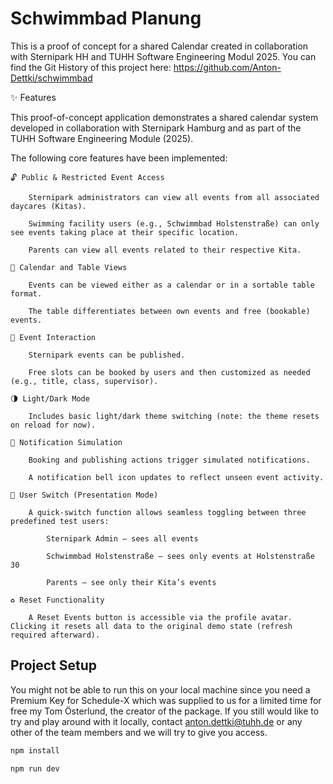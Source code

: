 # Schwimmbad Planung
This is a proof of concept for a shared Calendar created in collaboration with Sternipark HH and TUHH Software Engineering Modul 2025.
You can find the Git History of this project here: https://github.com/Anton-Dettki/schwimmbad

✨ Features

This proof-of-concept application demonstrates a shared calendar system developed in collaboration with Sternipark Hamburg and as part of the TUHH Software Engineering Module (2025).

The following core features have been implemented:

    🔓 Public & Restricted Event Access

        Sternipark administrators can view all events from all associated daycares (Kitas).

        Swimming facility users (e.g., Schwimmbad Holstenstraße) can only see events taking place at their specific location.

        Parents can view all events related to their respective Kita.

    📅 Calendar and Table Views

        Events can be viewed either as a calendar or in a sortable table format.

        The table differentiates between own events and free (bookable) events.

    📝 Event Interaction

        Sternipark events can be published.

        Free slots can be booked by users and then customized as needed (e.g., title, class, supervisor).

    🌗 Light/Dark Mode

        Includes basic light/dark theme switching (note: the theme resets on reload for now).

    🔔 Notification Simulation

        Booking and publishing actions trigger simulated notifications.

        A notification bell icon updates to reflect unseen event activity.

    👤 User Switch (Presentation Mode)

        A quick-switch function allows seamless toggling between three predefined test users:

            Sternipark Admin — sees all events

            Schwimmbad Holstenstraße — sees only events at Holstenstraße 30

            Parents — see only their Kita’s events

    ♻️ Reset Functionality

        A Reset Events button is accessible via the profile avatar. Clicking it resets all data to the original demo state (refresh required afterward).

## Project Setup
You might not be able to run this on your local machine since you need a Premium Key for Schedule-X which was supplied to us for a limited time for free my Tom Österlund, the creator of the package.
If you still would like to try and play around with it locally, contact anton.dettki@tuhh.de or any other of the team members and we will try to give you access.

```sh
npm install

npm run dev
```
